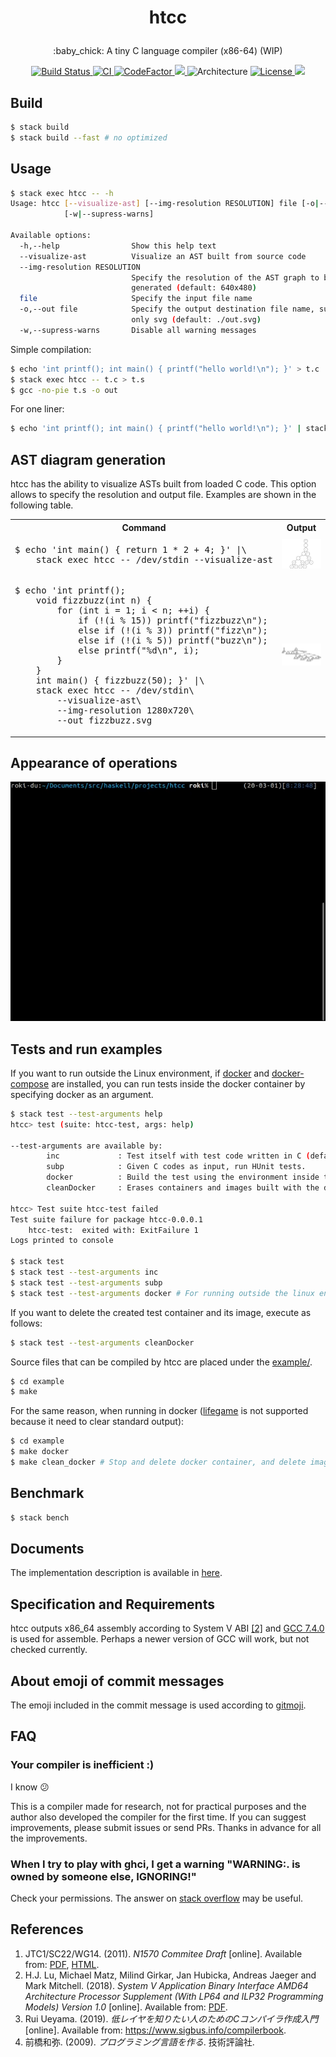 <h1><p align="center">htcc</a></h1>

<p align="center">
:baby_chick: A tiny C language compiler (x86-64) (WIP)
</p>

<div align="center">
<a href="https://travis-ci.org/falgon/htcc">
    <img src="https://travis-ci.org/falgon/htcc.svg?branch=master" alt="Build Status" />
</a>
<a href="https://github.com/falgon/htcc/actions?query=workflow%3ACI">
    <img alt="CI" src="https://github.com/falgon/htcc/workflows/CI/badge.svg" />
</a>
<a href="https://www.codefactor.io/repository/github/falgon/htcc">
    <img src="https://www.codefactor.io/repository/github/falgon/htcc/badge" alt="CodeFactor" />
</a>
<a href="https://www.codacy.com/manual/falgon/htcc?utm_source=github.com&amp;utm_medium=referral&amp;utm_content=falgon/htcc&amp;utm_campaign=Badge_Grade">
    <img src="https://api.codacy.com/project/badge/Grade/ad81967222a745c7ba631f26c3ff2936"/>
</a>
<img src="https://img.shields.io/badge/architecture-amd64-blue.svg" alt="Architecture" />
<a href="./LICENSE">
<img src="https://img.shields.io/badge/License-BSD%203--Clause-blue.svg" alt="License" />
</a>
<a href="https://app.fossa.com/projects/git%2Bgithub.com%2Ffalgon%2Fhtcc?ref=badge_shield" alt="FOSSA Status"><img src="https://app.fossa.com/api/projects/git%2Bgithub.com%2Ffalgon%2Fhtcc.svg?type=shield"/></a>
</div>

## Build

```sh
$ stack build
$ stack build --fast # no optimized
```

## Usage

```sh
$ stack exec htcc -- -h
Usage: htcc [--visualize-ast] [--img-resolution RESOLUTION] file [-o|--out file]
            [-w|--supress-warns]

Available options:
  -h,--help                Show this help text
  --visualize-ast          Visualize an AST built from source code
  --img-resolution RESOLUTION
                           Specify the resolution of the AST graph to be
                           generated (default: 640x480)
  file                     Specify the input file name
  -o,--out file            Specify the output destination file name, supported
                           only svg (default: ./out.svg)
  -w,--supress-warns       Disable all warning messages
```

Simple compilation:

```sh
$ echo 'int printf(); int main() { printf("hello world!\n"); }' > t.c
$ stack exec htcc -- t.c > t.s
$ gcc -no-pie t.s -o out
```

For one liner:

```sh
$ echo 'int printf(); int main() { printf("hello world!\n"); }' | stack exec htcc -- /dev/stdin | gcc -xassembler -no-pie -o out -  
```

## AST diagram generation

htcc has the ability to visualize ASTs built from loaded C code.
This option allows to specify the resolution and output file.
Examples are shown in the following table.

<table>
<tr>
<th>Command</th>
<th>Output</th>
</tr>
<tr>
    <td><pre>$ echo 'int main() { return 1 * 2 + 4; }' &#124;\
    stack exec htcc -- /dev/stdin --visualize-ast</pre></td>
    <td><img src="./assets/example_ast/calc.png" alt="AST graph of the some calculation"></td>
</tr>
<tr>
    <td><pre>$ echo 'int printf();
    void fizzbuzz(int n) { 
        for (int i = 1; i < n; ++i) { 
            if (!(i % 15)) printf("fizzbuzz\n"); 
            else if (!(i % 3)) printf("fizz\n"); 
            else if (!(i % 5)) printf("buzz\n"); 
            else printf("%d\n", i); 
        } 
    } 
    int main() { fizzbuzz(50); }' &#124;\
    stack exec htcc -- /dev/stdin\
        --visualize-ast\
        --img-resolution 1280x720\
        --out fizzbuzz.svg</pre></td>
    <td><img src="./assets/example_ast/fizzbuzz.png" alt="AST graph of FizzBuzz"></td>
</tr>
</table>

## Appearance of operations

<p align="center">
<img src="assets/some_operation.gif" alt="an gif animation image of operations" />
</p>

## Tests and run examples

If you want to run outside the Linux environment, 
if [docker](https://www.docker.com/)
and [docker-compose](https://github.com/docker/compose) are installed, 
you can run tests inside the docker container by specifying docker as an argument.

```sh
$ stack test --test-arguments help
htcc> test (suite: htcc-test, args: help)

--test-arguments are available by:
        inc             : Test itself with test code written in C (default, more faster).
        subp            : Given C codes as input, run HUnit tests.
        docker          : Build the test using the environment inside the Linux container (This is useful when running tests in a development environment other than Linux).
        cleanDocker     : Erases containers and images built with the docker option.

htcc> Test suite htcc-test failed
Test suite failure for package htcc-0.0.0.1
    htcc-test:  exited with: ExitFailure 1
Logs printed to console

$ stack test
$ stack test --test-arguments inc
$ stack test --test-arguments subp
$ stack test --test-arguments docker # For running outside the linux environment. It requires docker and docker-compose.
```

If you want to delete the created test container and its image, execute as follows:

```sh
$ stack test --test-arguments cleanDocker
```

Source files that can be compiled by htcc are placed under the [example/](https://github.com/falgon/htcc/tree/master/example).

```sh
$ cd example
$ make
```

For the same reason, when running in docker ([lifegame](https://github.com/falgon/htcc/blob/master/example/lifegame.c) is not supported because it need to clear standard output):

```sh
$ cd example
$ make docker
$ make clean_docker # Stop and delete docker container, and delete image
```

## Benchmark

```sh
$ stack bench
```

## Documents

The implementation description is available in [here](https://falgon.github.io/htcc).

## Specification and Requirements

htcc outputs x86_64 assembly according to System V ABI [[2]](#cite2) and
[GCC 7.4.0](https://gcc.gnu.org/onlinedocs/7.4.0/) is used for assemble. 
Perhaps a newer version of GCC will work, but not checked currently.

## About emoji of commit messages

The emoji included in the commit message is used according to [gitmoji](https://gitmoji.carloscuesta.me/).

## FAQ

### Your compiler is inefficient :)

I know :confused:

This is a compiler made for research, not for practical purposes
and the author also developed the compiler for the first time.
If you can suggest improvements, please submit issues or send PRs.
Thanks in advance for all the improvements.

### When I try to play with ghci, I get a warning "WARNING:. is owned by someone else, IGNORING!"

Check your permissions. 
The answer on [stack overflow](https://stackoverflow.com/questions/24665531/ghci-haskell-compiler-error-home-user-ghci-is-owned-by-someone-else-ignor) may be useful.

## References

<ol>
<li>JTC1/SC22/WG14. (2011). <i>N1570 Commitee Draft</i> [online]. Available from: <a href="http://open-std.org/jtc1/sc22/wg14/www/docs/n1570.pdf">PDF</a>, <a href="https://port70.net/~nsz/c/c11/n1570.html">HTML</a>.</li>
<li id="cite2">H.J. Lu, Michael Matz, Milind Girkar, Jan Hubicka, Andreas Jaeger and Mark Mitchell. (2018). <i>System V Application Binary Interface AMD64 Architecture Processor Supplement (With LP64 and ILP32 Programming Models) Version 1.0</i> [online]. Available from: <a href="https://github.com/hjl-tools/x86-psABI/wiki/x86-64-psABI-1.0.pdf">PDF</a>.</li>
<li>Rui Ueyama. (2019). <i>低レイヤを知りたい人のためのCコンパイラ作成入門</i> [online]. Available from: <a href="https://www.sigbus.info/compilerbook">https://www.sigbus.info/compilerbook</a>.</li>
<li>前橋和弥. (2009). <i>プログラミング言語を作る</i>. 技術評論社.</li>
</ol>
